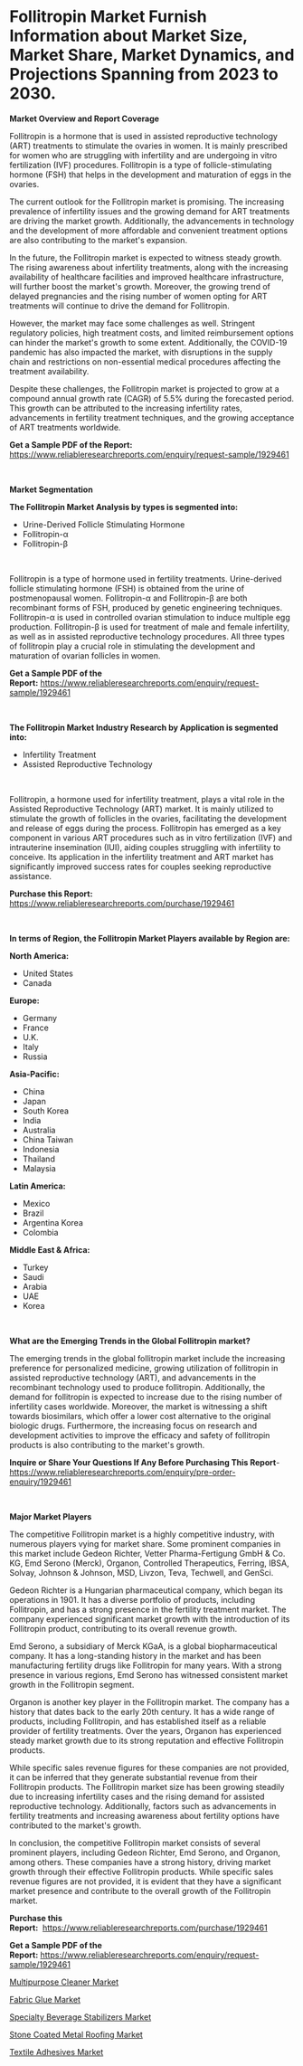 <p><h1>Follitropin Market Furnish Information about Market Size, Market Share, Market Dynamics, and Projections Spanning from 2023 to 2030.</h1></p><p><strong>Market Overview and Report Coverage</strong></p>
<p><p>Follitropin is a hormone that is used in assisted reproductive technology (ART) treatments to stimulate the ovaries in women. It is mainly prescribed for women who are struggling with infertility and are undergoing in vitro fertilization (IVF) procedures. Follitropin is a type of follicle-stimulating hormone (FSH) that helps in the development and maturation of eggs in the ovaries.</p><p>The current outlook for the Follitropin market is promising. The increasing prevalence of infertility issues and the growing demand for ART treatments are driving the market growth. Additionally, the advancements in technology and the development of more affordable and convenient treatment options are also contributing to the market's expansion.</p><p>In the future, the Follitropin market is expected to witness steady growth. The rising awareness about infertility treatments, along with the increasing availability of healthcare facilities and improved healthcare infrastructure, will further boost the market's growth. Moreover, the growing trend of delayed pregnancies and the rising number of women opting for ART treatments will continue to drive the demand for Follitropin.</p><p>However, the market may face some challenges as well. Stringent regulatory policies, high treatment costs, and limited reimbursement options can hinder the market's growth to some extent. Additionally, the COVID-19 pandemic has also impacted the market, with disruptions in the supply chain and restrictions on non-essential medical procedures affecting the treatment availability.</p><p>Despite these challenges, the Follitropin market is projected to grow at a compound annual growth rate (CAGR) of 5.5% during the forecasted period. This growth can be attributed to the increasing infertility rates, advancements in fertility treatment techniques, and the growing acceptance of ART treatments worldwide.</p></p>
<p><strong>Get a Sample PDF of the Report:</strong> <a href="https://www.reliableresearchreports.com/enquiry/request-sample/1929461">https://www.reliableresearchreports.com/enquiry/request-sample/1929461</a></p>
<p>&nbsp;</p>
<p><strong>Market Segmentation</strong></p>
<p><strong>The Follitropin Market Analysis by types is segmented into:</strong></p>
<p><ul><li>Urine-Derived Follicle Stimulating Hormone</li><li>Follitropin-α</li><li>Follitropin-β</li></ul></p>
<p>&nbsp;</p>
<p><p>Follitropin is a type of hormone used in fertility treatments. Urine-derived follicle stimulating hormone (FSH) is obtained from the urine of postmenopausal women. Follitropin-α and Follitropin-β are both recombinant forms of FSH, produced by genetic engineering techniques. Follitropin-α is used in controlled ovarian stimulation to induce multiple egg production. Follitropin-β is used for treatment of male and female infertility, as well as in assisted reproductive technology procedures. All three types of follitropin play a crucial role in stimulating the development and maturation of ovarian follicles in women.</p></p>
<p><strong>Get a Sample PDF of the Report:</strong>&nbsp;<a href="https://www.reliableresearchreports.com/enquiry/request-sample/1929461">https://www.reliableresearchreports.com/enquiry/request-sample/1929461</a></p>
<p>&nbsp;</p>
<p><strong>The Follitropin Market Industry Research by Application is segmented into:</strong></p>
<p><ul><li>Infertility Treatment</li><li>Assisted Reproductive Technology</li></ul></p>
<p>&nbsp;</p>
<p><p>Follitropin, a hormone used for infertility treatment, plays a vital role in the Assisted Reproductive Technology (ART) market. It is mainly utilized to stimulate the growth of follicles in the ovaries, facilitating the development and release of eggs during the process. Follitropin has emerged as a key component in various ART procedures such as in vitro fertilization (IVF) and intrauterine insemination (IUI), aiding couples struggling with infertility to conceive. Its application in the infertility treatment and ART market has significantly improved success rates for couples seeking reproductive assistance.</p></p>
<p><strong>Purchase this Report:</strong>&nbsp; <a href="https://www.reliableresearchreports.com/purchase/1929461">https://www.reliableresearchreports.com/purchase/1929461</a></p>
<p>&nbsp;</p>
<p><strong>In terms of Region, the Follitropin Market Players available by Region are:</strong></p>
<p>
    <p> <strong> North America: </strong>
        <ul>
            <li>United States</li>
            <li>Canada</li>
        </ul>
        </p> 
    <p> <strong> Europe: </strong>
        <ul>
            <li>Germany</li>
            <li>France</li>
            <li>U.K.</li>
            <li>Italy</li>
            <li>Russia</li>
        </ul>
        </p> 
    <p> <strong> Asia-Pacific: </strong>
        <ul>
            <li>China</li>
            <li>Japan</li>
            <li>South Korea</li>
            <li>India</li>
            <li>Australia</li>
            <li>China Taiwan</li>
            <li>Indonesia</li>
            <li>Thailand</li>
            <li>Malaysia</li>
        </ul>
        </p> 
    <p> <strong> Latin America: </strong>
        <ul>
            <li>Mexico</li>
            <li>Brazil</li>
            <li>Argentina Korea</li>
            <li>Colombia</li>
        </ul>
        </p> 
    <p> <strong> Middle East & Africa: </strong>
        <ul>
            <li>Turkey</li>
            <li>Saudi</li>
            <li>Arabia</li>
            <li>UAE</li>
            <li>Korea</li>
        </ul>
    </p>
    </p>
<p>&nbsp;</p>
<p><strong>What are the Emerging Trends in the Global Follitropin market?</strong></p>
<p><p>The emerging trends in the global follitropin market include the increasing preference for personalized medicine, growing utilization of follitropin in assisted reproductive technology (ART), and advancements in the recombinant technology used to produce follitropin. Additionally, the demand for follitropin is expected to increase due to the rising number of infertility cases worldwide. Moreover, the market is witnessing a shift towards biosimilars, which offer a lower cost alternative to the original biologic drugs. Furthermore, the increasing focus on research and development activities to improve the efficacy and safety of follitropin products is also contributing to the market's growth.</p></p>
<p><strong>Inquire or Share Your Questions If Any Before Purchasing This Report</strong>- <a href="https://www.reliableresearchreports.com/enquiry/pre-order-enquiry/1929461">https://www.reliableresearchreports.com/enquiry/pre-order-enquiry/1929461</a></p>
<p>&nbsp;</p>
<p><strong>Major Market Players</strong></p>
<p><p>The competitive Follitropin market is a highly competitive industry, with numerous players vying for market share. Some prominent companies in this market include Gedeon Richter, Vetter Pharma-Fertigung GmbH & Co. KG, Emd Serono (Merck), Organon, Controlled Therapeutics, Ferring, IBSA, Solvay, Johnson & Johnson, MSD, Livzon, Teva, Techwell, and GenSci. </p><p>Gedeon Richter is a Hungarian pharmaceutical company, which began its operations in 1901. It has a diverse portfolio of products, including Follitropin, and has a strong presence in the fertility treatment market. The company experienced significant market growth with the introduction of its Follitropin product, contributing to its overall revenue growth.</p><p>Emd Serono, a subsidiary of Merck KGaA, is a global biopharmaceutical company. It has a long-standing history in the market and has been manufacturing fertility drugs like Follitropin for many years. With a strong presence in various regions, Emd Serono has witnessed consistent market growth in the Follitropin segment.</p><p>Organon is another key player in the Follitropin market. The company has a history that dates back to the early 20th century. It has a wide range of products, including Follitropin, and has established itself as a reliable provider of fertility treatments. Over the years, Organon has experienced steady market growth due to its strong reputation and effective Follitropin products.</p><p>While specific sales revenue figures for these companies are not provided, it can be inferred that they generate substantial revenue from their Follitropin products. The Follitropin market size has been growing steadily due to increasing infertility cases and the rising demand for assisted reproductive technology. Additionally, factors such as advancements in fertility treatments and increasing awareness about fertility options have contributed to the market's growth.</p><p>In conclusion, the competitive Follitropin market consists of several prominent players, including Gedeon Richter, Emd Serono, and Organon, among others. These companies have a strong history, driving market growth through their effective Follitropin products. While specific sales revenue figures are not provided, it is evident that they have a significant market presence and contribute to the overall growth of the Follitropin market.</p></p>
<p><strong>Purchase this Report:</strong>&nbsp;&nbsp;<a href="https://www.reliableresearchreports.com/purchase/1929461">https://www.reliableresearchreports.com/purchase/1929461</a></p>
<p></p>
<p><strong>Get a Sample PDF of the Report:</strong>&nbsp;<a href="https://www.reliableresearchreports.com/enquiry/request-sample/1929461">https://www.reliableresearchreports.com/enquiry/request-sample/1929461</a></p>
<p><p><a href="https://medium.com/@nilltanay7548659/multipurpose-cleaner-market-outlook-industry-overview-and-forecast-2023-to-2030-19b7a33d5aeb">Multipurpose Cleaner Market</a></p><p><a href="https://medium.com/@adibooy632501/fabric-glue-market-outlook-industry-overview-and-forecast-2023-to-2030-a9fb6a8a7da6">Fabric Glue Market</a></p><p><a href="https://medium.com/@jacks0866979/analyzing-specialty-beverage-stabilizers-market-global-industry-perspective-and-forecast-2023-to-382f8766e7cc">Specialty Beverage Stabilizers Market</a></p><p><a href="https://medium.com/@fitanstorm7845/stone-coated-metal-roofing-market-exploring-market-share-market-trends-and-future-growth-9c66df81a57c">Stone Coated Metal Roofing Market</a></p><p><a href="https://medium.com/@rfadda741254/textile-adhesives-market-insight-market-trends-growth-forecasted-from-2023-to-2030-b9ac7dc523ea">Textile Adhesives Market</a></p></p>